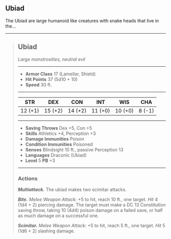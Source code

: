 ## Ubiad
The Ubiad are large humanoid like creatures with snake heads that live in the...


___
> ## Ubiad
>*Large monstrosities, neutral evil*
> ___
> - **Armor Class** 17 (Lamellar, Shield)
> - **Hit Points** 37 (5d10 + 10)
> - **Speed** 30 ft.
>___
>|   STR   |   DEX   |   CON   |   INT   |   WIS   |   CHA   |
>|:-------:|:-------:|:-------:|:-------:|:-------:|:-------:|
>| 12 (+1) | 15 (+2) | 14 (+2) | 11 (+0) | 10 (+0) |  8 (-1) |
>___
> - **Saving Throws** Dex +5, Con +5
> - **Skills** Athletics +4, Perception +3
> - **Damage Immunities** Poison
> - **Condition Immunities** Poisoned
> - **Senses** Blindsight 10 ft., passive Perception 13
> - **Languages** Draconic (Ubiad)
> - **Level** 5 **PB** +3
> ___
>
>
> ### Actions
> ***Multiattack.*** The ubiad makes two scimitar attacks.
>
> ***Bite.*** *Melee Weapon Attack:* +5 to hit, reach 10 ft., one target. *Hit* 4 (1d4 + 2) piercing damage. The target must make a DC 13 Constitution saving throw, taking 10 (4d4) poison damage on a failed save, or half as much damage on a successful one.
>
> ***Scimitar.*** *Melee Weapon Attack:* +5 to hit, reach 5 ft., one target. *Hit* 5 (1d6 + 2) slashing damage. 
>
